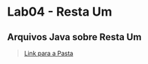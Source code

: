 # Lab04 - Resta Um

## Arquivos Java sobre Resta Um

> [Link para a Pasta](https://github.com/Borginz/MC322-1s2021/tree/main/lab04/src/mc322/lab04)
